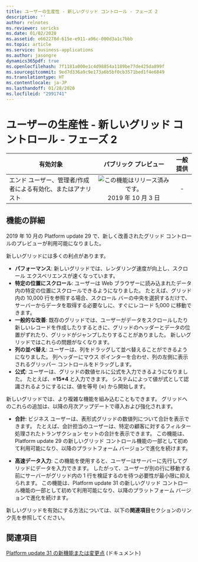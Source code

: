 ```yaml
---
title: ユーザーの生産性 - 新しいグリッド コントロール - フェーズ 2
description: ''
author: relnotes
ms.reviewer: sericks
ms.date: 01/02/2020
ms.assetid: e662278d-615e-e911-a96c-000d3a1c7bbb
ms.topic: article
ms.service: business-applications
ms.author: jasongre
dynamics365pdf: true
ms.openlocfilehash: 7f1181a000e1c4d98854a1189be77de425da899f
ms.sourcegitcommit: 9ed7d336a9c9e173a6b5bf0cb3571bed1f4e6849
ms.translationtype: HT
ms.contentlocale: ja-JP
ms.lasthandoff: 01/28/2020
ms.locfileid: "2991741"
---
```

# <a name="user-productivity--new-grid-control--phase-2"></a>ユーザーの生産性 - 新しいグリッド コントロール - フェーズ 2


| 有効対象    |  パブリック プレビュー | 一般提供 | 
| ---------- | :----------: |:----------: |
|エンド ユーザー、管理者/作成者による有効化、またはアナリスト|![この機能はリリース済みです。](/dynamics365-release-plan/media/green-checkmark.png "この機能はリリース済みです。") 2019 年 10 月 3 日| -|






## <a name="feature-details"></a>機能の詳細
<!--feature detail start -->
2019 年 10 月の Platform update 29 で、新しく改善されたグリッド コントロールのプレビューが利用可能になりました。 

新しいグリッドには多くの利点があります。 

- **パフォーマンス**: 新しいグリッドでは、レンダリング速度が向上し、スクロール エクスペリエンスが速くなっています。
- **特定の位置にスクロール**: ユーザーは Web ブラウザーに読み込まれたデータ内の特定の位置にスクロールできるようになりました。 たとえば、グリッド内の 10,000 行を参照する場合、スクロール バーの中央を選択するだけで、サーバーからデータを取得する必要なしに、すぐにレコード 5,000 に移動できます。
- **一般的な改善**: 既存のグリッドでは、ユーザーがデータをスクロールしたり新しいレコードを作成したりするときに、グリッドのヘッダーとデータの位置がずれたり、グリッドがジャンプしたりすることがありました。 新しいグリッドではこれらの問題がなくなります。
- **列の並べ替え**: ユーザーは、列をドラッグして並べ替えることができるようになりました。 列ヘッダーにマウス ポインターを合わせ、列の左側に表示されるグリッパー コントロールをドラッグします。
- **公式**: ユーザーは、グリッドの数値セルに公式を入力できるようになりました。 たとえば、**=15\*4** と入力できます。 システムによって値が式として認識されるようにするには、値を等号 (**=**) から開始します。 

新しいグリッドでは、より複雑な機能を組み込むこともできます。 グリッドへのこれらの追加は、以降の月次アップデートで導入および強化されます。

- **合計**: ビジネス ユーザーは、表形式グリッドの数値列について合計を表示できます。 たとえば、会計担当のユーザーは、特定の顧客に対するフィルター処理されたトランザクション セットの合計を表示できます。 この機能は、Platform update 29 の新しいグリッド コントロール機能の一部として初めて利用可能になり、以降のプラットフォーム バージョンで進化を続けます。

- **高速データ入力**: この機能を使用すると、ユーザーはサーバーに先行してグリッドにデータを入力できます。 したがって、ユーザーが別の行に移動する前にサーバーがグリッド内の 1 行を検証するのを待つ必要性が最小限に抑えられます。 この機能は、Platform update 31 の新しいグリッド コントロール機能の一部として初めて利用可能になり、以降のプラットフォーム バージョンで進化を続けます。

新しいグリッドを有効にする方法については、以下の**関連項目**セクションのリンク先を参照してください。
<!--feature detail end -->










## <a name="see-also"></a>関連項目

[Platform update 31 の新機能または変更点](https://docs.microsoft.com/dynamics365/fin-ops-core/dev-itpro/get-started/whats-new-platform-update-31) (ドキュメント)
